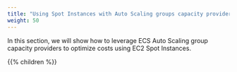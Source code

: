 ```yaml
---
title: "Using Spot Instances with Auto Scaling groups capacity providers"
weight: 50
---
```


In this section, we will show how to leverage ECS Auto Scaling group capacity providers to optimize costs using EC2 Spot Instances.

{{% children  %}}